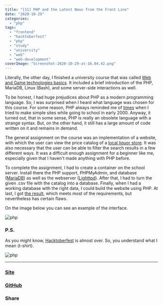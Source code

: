 ```yaml
---
title: "[11] PHP and the Latest News from the Front Line"
date: "2020-10-29"
categories: 
  - "php"
tags: 
  - "frontend"
  - "hacktoberfest"
  - "php"
  - "study"
  - "university"
  - "web"
  - "web-development"
coverImage: "Screenshot-2020-10-29-at-16.04.42.png"
---
```


Literally, the other day, I finished a university course that was called [Web and Game technologies basics](https://opetustarjontahaku.lab.fi/search.php?lang=en&term=Web%20ja%20peliteknologian%20perusteet#result-21260). It included a brief introduction of the PHP, MariaDB, Linux (Bash), and some server-side interactions as well.

To be honest, I had huge prejudices about PHP as a modern programming language. So, I was surprised when I heard what language was chosen for this course. For some reason, PHP always reminded me of [times](http://www.arngren.net/) when I tried to make simple sites while going to school in early 2000. Anyway, it turned out, that in some sense, PHP is really an obsolete language with a strange syntax. But, on the other hand, it still has a large amount of code written on it and remains in demand.

The general assignment on the course was an implementation of a website, with which the user can view the price catalog of a [local liquor store](https://www.alko.fi/en/). It was also necessary that the user can be able to filter the search results in a few different ways. It was a difficult enough assignment for a beginner like me, especially given that I haven't made anything with PHP before.

To complete the assignment, I had to create a container on the school server. Install there the PHP support, PHPMyAdmin, and database ([MariaDB](https://mariadb.org/)) as well as the webserver ([Lighttpd](https://www.lighttpd.net/)). After that, I had to turn the given .csv file with the catalog into a database. Finally, when I had a working database with the right data, I could build the website using PHP. At last, I got [the result](https://old.create-react-app.com/Projects/PHP/), which meets most of the requirements, but nevertheless has certain flaws.

On the image below you can see an example of the interface.

![php](images/Screenshot-2020-10-29-at-15.49.29-1024x445.png)

### P.S.

As you might know, [Hacktoberfest](https://create-react-app.com/10-hacktoberfest/) is almost over. So, you understand what I mean (t-shirt).

![php](images/DKjtY63.png)

* * *

### [Site](https://proj.create-react-app.com/)

### [GitHub](https://github.com/villivald)

### Share

<script src="https://yastatic.net/share2/share.js"></script>
